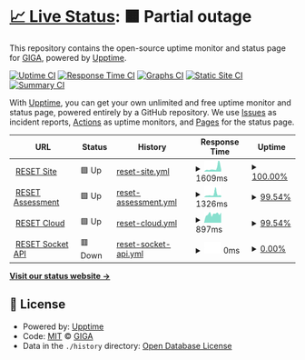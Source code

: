 # [📈 Live Status](https://rdd-giga.github.io/reset-status-page): <!--live status--> **🟧 Partial outage**

This repository contains the open-source uptime monitor and status page for [GIGA](http://giga.build/), powered by [Upptime](https://github.com/upptime/upptime).

[![Uptime CI](https://github.com/rdd-giga/reset-status-page/workflows/Uptime%20CI/badge.svg)](https://github.com/rdd-giga/reset-status-page/actions?query=workflow%3A%22Uptime+CI%22)
[![Response Time CI](https://github.com/rdd-giga/reset-status-page/workflows/Response%20Time%20CI/badge.svg)](https://github.com/rdd-giga/reset-status-page/actions?query=workflow%3A%22Response+Time+CI%22)
[![Graphs CI](https://github.com/rdd-giga/reset-status-page/workflows/Graphs%20CI/badge.svg)](https://github.com/rdd-giga/reset-status-page/actions?query=workflow%3A%22Graphs+CI%22)
[![Static Site CI](https://github.com/rdd-giga/reset-status-page/workflows/Static%20Site%20CI/badge.svg)](https://github.com/rdd-giga/reset-status-page/actions?query=workflow%3A%22Static+Site+CI%22)
[![Summary CI](https://github.com/rdd-giga/reset-status-page/workflows/Summary%20CI/badge.svg)](https://github.com/rdd-giga/reset-status-page/actions?query=workflow%3A%22Summary+CI%22)

With [Upptime](https://upptime.js.org), you can get your own unlimited and free uptime monitor and status page, powered entirely by a GitHub repository. We use [Issues](https://github.com/rdd-giga/reset-status-page/issues) as incident reports, [Actions](https://github.com/rdd-giga/reset-status-page/actions) as uptime monitors, and [Pages](https://rdd-giga.github.io/reset-status-page) for the status page.

<!--start: status pages-->
<!-- This summary is generated by Upptime (https://github.com/upptime/upptime) -->
<!-- Do not edit this manually, your changes will be overwritten -->
<!-- prettier-ignore -->
| URL | Status | History | Response Time | Uptime |
| --- | ------ | ------- | ------------- | ------ |
| <img alt="" src="https://icons.duckduckgo.com/ip3/reset.build.ico" height="13"> [RESET Site](https://reset.build) | 🟩 Up | [reset-site.yml](https://github.com/rdd-giga/reset-status-page/commits/HEAD/history/reset-site.yml) | <details><summary><img alt="Response time graph" src="./graphs/reset-site/response-time-week.png" height="20"> 1609ms</summary><br><a href="https://status.reset.build/history/reset-site"><img alt="Response time 979" src="https://img.shields.io/endpoint?url=https%3A%2F%2Fraw.githubusercontent.com%2Frdd-giga%2Freset-status-page%2FHEAD%2Fapi%2Freset-site%2Fresponse-time.json"></a><br><a href="https://status.reset.build/history/reset-site"><img alt="24-hour response time 991" src="https://img.shields.io/endpoint?url=https%3A%2F%2Fraw.githubusercontent.com%2Frdd-giga%2Freset-status-page%2FHEAD%2Fapi%2Freset-site%2Fresponse-time-day.json"></a><br><a href="https://status.reset.build/history/reset-site"><img alt="7-day response time 1609" src="https://img.shields.io/endpoint?url=https%3A%2F%2Fraw.githubusercontent.com%2Frdd-giga%2Freset-status-page%2FHEAD%2Fapi%2Freset-site%2Fresponse-time-week.json"></a><br><a href="https://status.reset.build/history/reset-site"><img alt="30-day response time 1257" src="https://img.shields.io/endpoint?url=https%3A%2F%2Fraw.githubusercontent.com%2Frdd-giga%2Freset-status-page%2FHEAD%2Fapi%2Freset-site%2Fresponse-time-month.json"></a><br><a href="https://status.reset.build/history/reset-site"><img alt="1-year response time 979" src="https://img.shields.io/endpoint?url=https%3A%2F%2Fraw.githubusercontent.com%2Frdd-giga%2Freset-status-page%2FHEAD%2Fapi%2Freset-site%2Fresponse-time-year.json"></a></details> | <details><summary><a href="https://status.reset.build/history/reset-site">100.00%</a></summary><a href="https://status.reset.build/history/reset-site"><img alt="All-time uptime 100.00%" src="https://img.shields.io/endpoint?url=https%3A%2F%2Fraw.githubusercontent.com%2Frdd-giga%2Freset-status-page%2FHEAD%2Fapi%2Freset-site%2Fuptime.json"></a><br><a href="https://status.reset.build/history/reset-site"><img alt="24-hour uptime 100.00%" src="https://img.shields.io/endpoint?url=https%3A%2F%2Fraw.githubusercontent.com%2Frdd-giga%2Freset-status-page%2FHEAD%2Fapi%2Freset-site%2Fuptime-day.json"></a><br><a href="https://status.reset.build/history/reset-site"><img alt="7-day uptime 100.00%" src="https://img.shields.io/endpoint?url=https%3A%2F%2Fraw.githubusercontent.com%2Frdd-giga%2Freset-status-page%2FHEAD%2Fapi%2Freset-site%2Fuptime-week.json"></a><br><a href="https://status.reset.build/history/reset-site"><img alt="30-day uptime 100.00%" src="https://img.shields.io/endpoint?url=https%3A%2F%2Fraw.githubusercontent.com%2Frdd-giga%2Freset-status-page%2FHEAD%2Fapi%2Freset-site%2Fuptime-month.json"></a><br><a href="https://status.reset.build/history/reset-site"><img alt="1-year uptime 100.00%" src="https://img.shields.io/endpoint?url=https%3A%2F%2Fraw.githubusercontent.com%2Frdd-giga%2Freset-status-page%2FHEAD%2Fapi%2Freset-site%2Fuptime-year.json"></a></details>
| <img alt="" src="https://icons.duckduckgo.com/ip3/assessment.reset.build.ico" height="13"> [RESET Assessment](https://assessment.reset.build) | 🟩 Up | [reset-assessment.yml](https://github.com/rdd-giga/reset-status-page/commits/HEAD/history/reset-assessment.yml) | <details><summary><img alt="Response time graph" src="./graphs/reset-assessment/response-time-week.png" height="20"> 1326ms</summary><br><a href="https://status.reset.build/history/reset-assessment"><img alt="Response time 1151" src="https://img.shields.io/endpoint?url=https%3A%2F%2Fraw.githubusercontent.com%2Frdd-giga%2Freset-status-page%2FHEAD%2Fapi%2Freset-assessment%2Fresponse-time.json"></a><br><a href="https://status.reset.build/history/reset-assessment"><img alt="24-hour response time 843" src="https://img.shields.io/endpoint?url=https%3A%2F%2Fraw.githubusercontent.com%2Frdd-giga%2Freset-status-page%2FHEAD%2Fapi%2Freset-assessment%2Fresponse-time-day.json"></a><br><a href="https://status.reset.build/history/reset-assessment"><img alt="7-day response time 1326" src="https://img.shields.io/endpoint?url=https%3A%2F%2Fraw.githubusercontent.com%2Frdd-giga%2Freset-status-page%2FHEAD%2Fapi%2Freset-assessment%2Fresponse-time-week.json"></a><br><a href="https://status.reset.build/history/reset-assessment"><img alt="30-day response time 997" src="https://img.shields.io/endpoint?url=https%3A%2F%2Fraw.githubusercontent.com%2Frdd-giga%2Freset-status-page%2FHEAD%2Fapi%2Freset-assessment%2Fresponse-time-month.json"></a><br><a href="https://status.reset.build/history/reset-assessment"><img alt="1-year response time 1151" src="https://img.shields.io/endpoint?url=https%3A%2F%2Fraw.githubusercontent.com%2Frdd-giga%2Freset-status-page%2FHEAD%2Fapi%2Freset-assessment%2Fresponse-time-year.json"></a></details> | <details><summary><a href="https://status.reset.build/history/reset-assessment">99.54%</a></summary><a href="https://status.reset.build/history/reset-assessment"><img alt="All-time uptime 99.91%" src="https://img.shields.io/endpoint?url=https%3A%2F%2Fraw.githubusercontent.com%2Frdd-giga%2Freset-status-page%2FHEAD%2Fapi%2Freset-assessment%2Fuptime.json"></a><br><a href="https://status.reset.build/history/reset-assessment"><img alt="24-hour uptime 100.00%" src="https://img.shields.io/endpoint?url=https%3A%2F%2Fraw.githubusercontent.com%2Frdd-giga%2Freset-status-page%2FHEAD%2Fapi%2Freset-assessment%2Fuptime-day.json"></a><br><a href="https://status.reset.build/history/reset-assessment"><img alt="7-day uptime 99.54%" src="https://img.shields.io/endpoint?url=https%3A%2F%2Fraw.githubusercontent.com%2Frdd-giga%2Freset-status-page%2FHEAD%2Fapi%2Freset-assessment%2Fuptime-week.json"></a><br><a href="https://status.reset.build/history/reset-assessment"><img alt="30-day uptime 99.89%" src="https://img.shields.io/endpoint?url=https%3A%2F%2Fraw.githubusercontent.com%2Frdd-giga%2Freset-status-page%2FHEAD%2Fapi%2Freset-assessment%2Fuptime-month.json"></a><br><a href="https://status.reset.build/history/reset-assessment"><img alt="1-year uptime 99.91%" src="https://img.shields.io/endpoint?url=https%3A%2F%2Fraw.githubusercontent.com%2Frdd-giga%2Freset-status-page%2FHEAD%2Fapi%2Freset-assessment%2Fuptime-year.json"></a></details>
| <img alt="" src="https://icons.duckduckgo.com/ip3/cloud.reset.build.ico" height="13"> [RESET Cloud](https://cloud.reset.build) | 🟩 Up | [reset-cloud.yml](https://github.com/rdd-giga/reset-status-page/commits/HEAD/history/reset-cloud.yml) | <details><summary><img alt="Response time graph" src="./graphs/reset-cloud/response-time-week.png" height="20"> 897ms</summary><br><a href="https://status.reset.build/history/reset-cloud"><img alt="Response time 1015" src="https://img.shields.io/endpoint?url=https%3A%2F%2Fraw.githubusercontent.com%2Frdd-giga%2Freset-status-page%2FHEAD%2Fapi%2Freset-cloud%2Fresponse-time.json"></a><br><a href="https://status.reset.build/history/reset-cloud"><img alt="24-hour response time 1052" src="https://img.shields.io/endpoint?url=https%3A%2F%2Fraw.githubusercontent.com%2Frdd-giga%2Freset-status-page%2FHEAD%2Fapi%2Freset-cloud%2Fresponse-time-day.json"></a><br><a href="https://status.reset.build/history/reset-cloud"><img alt="7-day response time 897" src="https://img.shields.io/endpoint?url=https%3A%2F%2Fraw.githubusercontent.com%2Frdd-giga%2Freset-status-page%2FHEAD%2Fapi%2Freset-cloud%2Fresponse-time-week.json"></a><br><a href="https://status.reset.build/history/reset-cloud"><img alt="30-day response time 901" src="https://img.shields.io/endpoint?url=https%3A%2F%2Fraw.githubusercontent.com%2Frdd-giga%2Freset-status-page%2FHEAD%2Fapi%2Freset-cloud%2Fresponse-time-month.json"></a><br><a href="https://status.reset.build/history/reset-cloud"><img alt="1-year response time 1015" src="https://img.shields.io/endpoint?url=https%3A%2F%2Fraw.githubusercontent.com%2Frdd-giga%2Freset-status-page%2FHEAD%2Fapi%2Freset-cloud%2Fresponse-time-year.json"></a></details> | <details><summary><a href="https://status.reset.build/history/reset-cloud">99.54%</a></summary><a href="https://status.reset.build/history/reset-cloud"><img alt="All-time uptime 99.92%" src="https://img.shields.io/endpoint?url=https%3A%2F%2Fraw.githubusercontent.com%2Frdd-giga%2Freset-status-page%2FHEAD%2Fapi%2Freset-cloud%2Fuptime.json"></a><br><a href="https://status.reset.build/history/reset-cloud"><img alt="24-hour uptime 100.00%" src="https://img.shields.io/endpoint?url=https%3A%2F%2Fraw.githubusercontent.com%2Frdd-giga%2Freset-status-page%2FHEAD%2Fapi%2Freset-cloud%2Fuptime-day.json"></a><br><a href="https://status.reset.build/history/reset-cloud"><img alt="7-day uptime 99.54%" src="https://img.shields.io/endpoint?url=https%3A%2F%2Fraw.githubusercontent.com%2Frdd-giga%2Freset-status-page%2FHEAD%2Fapi%2Freset-cloud%2Fuptime-week.json"></a><br><a href="https://status.reset.build/history/reset-cloud"><img alt="30-day uptime 99.89%" src="https://img.shields.io/endpoint?url=https%3A%2F%2Fraw.githubusercontent.com%2Frdd-giga%2Freset-status-page%2FHEAD%2Fapi%2Freset-cloud%2Fuptime-month.json"></a><br><a href="https://status.reset.build/history/reset-cloud"><img alt="1-year uptime 99.92%" src="https://img.shields.io/endpoint?url=https%3A%2F%2Fraw.githubusercontent.com%2Frdd-giga%2Freset-status-page%2FHEAD%2Fapi%2Freset-cloud%2Fuptime-year.json"></a></details>
| <img alt="" src="https://icons.duckduckgo.com/ip3/reset.build.ico" height="13"> [RESET Socket API](https://reset.build) | 🟥 Down | [reset-socket-api.yml](https://github.com/rdd-giga/reset-status-page/commits/HEAD/history/reset-socket-api.yml) | <details><summary><img alt="Response time graph" src="./graphs/reset-socket-api/response-time-week.png" height="20"> 0ms</summary><br><a href="https://status.reset.build/history/reset-socket-api"><img alt="Response time 0" src="https://img.shields.io/endpoint?url=https%3A%2F%2Fraw.githubusercontent.com%2Frdd-giga%2Freset-status-page%2FHEAD%2Fapi%2Freset-socket-api%2Fresponse-time.json"></a><br><a href="https://status.reset.build/history/reset-socket-api"><img alt="24-hour response time 0" src="https://img.shields.io/endpoint?url=https%3A%2F%2Fraw.githubusercontent.com%2Frdd-giga%2Freset-status-page%2FHEAD%2Fapi%2Freset-socket-api%2Fresponse-time-day.json"></a><br><a href="https://status.reset.build/history/reset-socket-api"><img alt="7-day response time 0" src="https://img.shields.io/endpoint?url=https%3A%2F%2Fraw.githubusercontent.com%2Frdd-giga%2Freset-status-page%2FHEAD%2Fapi%2Freset-socket-api%2Fresponse-time-week.json"></a><br><a href="https://status.reset.build/history/reset-socket-api"><img alt="30-day response time 0" src="https://img.shields.io/endpoint?url=https%3A%2F%2Fraw.githubusercontent.com%2Frdd-giga%2Freset-status-page%2FHEAD%2Fapi%2Freset-socket-api%2Fresponse-time-month.json"></a><br><a href="https://status.reset.build/history/reset-socket-api"><img alt="1-year response time 0" src="https://img.shields.io/endpoint?url=https%3A%2F%2Fraw.githubusercontent.com%2Frdd-giga%2Freset-status-page%2FHEAD%2Fapi%2Freset-socket-api%2Fresponse-time-year.json"></a></details> | <details><summary><a href="https://status.reset.build/history/reset-socket-api">0.00%</a></summary><a href="https://status.reset.build/history/reset-socket-api"><img alt="All-time uptime 58.22%" src="https://img.shields.io/endpoint?url=https%3A%2F%2Fraw.githubusercontent.com%2Frdd-giga%2Freset-status-page%2FHEAD%2Fapi%2Freset-socket-api%2Fuptime.json"></a><br><a href="https://status.reset.build/history/reset-socket-api"><img alt="24-hour uptime 0.00%" src="https://img.shields.io/endpoint?url=https%3A%2F%2Fraw.githubusercontent.com%2Frdd-giga%2Freset-status-page%2FHEAD%2Fapi%2Freset-socket-api%2Fuptime-day.json"></a><br><a href="https://status.reset.build/history/reset-socket-api"><img alt="7-day uptime 0.00%" src="https://img.shields.io/endpoint?url=https%3A%2F%2Fraw.githubusercontent.com%2Frdd-giga%2Freset-status-page%2FHEAD%2Fapi%2Freset-socket-api%2Fuptime-week.json"></a><br><a href="https://status.reset.build/history/reset-socket-api"><img alt="30-day uptime 1.38%" src="https://img.shields.io/endpoint?url=https%3A%2F%2Fraw.githubusercontent.com%2Frdd-giga%2Freset-status-page%2FHEAD%2Fapi%2Freset-socket-api%2Fuptime-month.json"></a><br><a href="https://status.reset.build/history/reset-socket-api"><img alt="1-year uptime 58.22%" src="https://img.shields.io/endpoint?url=https%3A%2F%2Fraw.githubusercontent.com%2Frdd-giga%2Freset-status-page%2FHEAD%2Fapi%2Freset-socket-api%2Fuptime-year.json"></a></details>

<!--end: status pages-->

[**Visit our status website →**](https://rdd-giga.github.io/reset-status-page)

## 📄 License

- Powered by: [Upptime](https://github.com/upptime/upptime)
- Code: [MIT](./LICENSE) © [GIGA](http://giga.build/)
- Data in the `./history` directory: [Open Database License](https://opendatacommons.org/licenses/odbl/1-0/)
